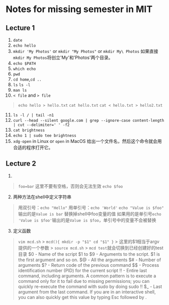 # Notes for missing semester in MIT
## Lecture 1
1. `date`
2. `echo hello`
3. `mkdir 'My Photos'` or `mkdir "My Photos"` or `mkdir My\ Photos` 如果直接`mkdir My Photos`将创立'My'和'Photos'两个目录。
4. `echo $PATH`
5. `which echo`
6. `pwd`
7. `cd home`,`cd ..`
8. `ls` `ls -l`
9. `man ls`
10. `< file` and `> file` 
  > `echo hello > hello.txt`
  > `cat hello.txt`
  > `cat < hello.txt > hello2.txt`
11. `ls -l / | tail -n1`
12. `curl --head --silent google.com | grep --ignore-case content-length | cut --delimiter=' ' -f2`
13. `cat brightness`
14. `echo 1 | sudo tee brightness`
15. `xdg-open` in Linux or `open` in MacOS 给出一个文件名，然后这个命令就会用合适的程序打开它。
## Lecture 2
1. 
  > `foo=bar` 这里不要有空格，否则会无法生效
  > `echo $foo` 
2. 两种方法在shell中定义字符串
  > 用双引号：`echo "Hello"`
  > 用单引号：`echo 'World'`
  > `echo "Value is $foo"` 输出的是`Value is bar` 替换掉shell中foo变量的值
  > 如果用的是单引号`echo 'Value is $foo'`输出的是`Value is $foo`，单引号中的变量不会被替换
3. 定义函数
  > `vim mcd.sh`
    > ```
      mcd(){
        mkdir -p "$1"
        cd "$1"
      }
      ```
    > 这里的$1相当于argv 提供的一个参数
    > `source mcd.sh`
    > `mcd test`就会切换到已经创建好的test目录 
  > $0 - Name of the script
  > $1 to $9 - Arguments to the script. $1 is the first argument and so on.
  > $@ - All the arguments
  > $# - Number of arguments
  > $? - Return code of the previous command
  > $$ - Process identification number (PID) for the current script
  > !! - Entire last command, including arguments. A common pattern is to execute a command only for it to fail due to missing permissions; you can quickly re-execute the command with sudo by doing sudo !!
  > $_ - Last argument from the last command. If you are in an interactive shell, you can also quickly get this value by typing Esc followed by .

